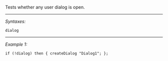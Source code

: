 Tests whether any user dialog is open.


---
*Syntaxes:*

`dialog`

---
*Example 1:*

```sqf
if (!dialog) then { createDialog "Dialog1"; };
```